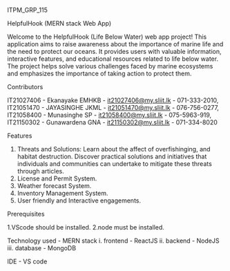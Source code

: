 ITPM_GRP_115

HelpfulHook (MERN stack Web App)

Welcome to the HelpfulHook (Life Below Water) web app project! This application aims to raise awareness about the importance of marine life and the need to protect our oceans. It provides users with valuable information, interactive features, and educational resources related to life below water. The project helps solve various challenges faced by marine ecosystems and emphasizes the importance of taking action to protect them.

Contributors

IT21027406 - Ekanayake EMHKB - it21027406@my.sliit.lk - 071-333-2010, IT21051470 - JAYASINGHE JKML - it21051470@my.sliit.lk - 076-756-0277, IT21058400 - Munasinghe SP - it21058400@my.sliit.lk - 075-5963-919, IT21150302 - Gunawardena GNA - it21150302@my.sliit.lk - 071-334-8020

Features

   1. Threats and Solutions: Learn about the affect of overfishinging, and habitat destruction. Discover practical solutions and initiatives that individuals and communities can undertake to mitigate these threats through articles.
   2. License and Permit System.
   3. Weather forecast System.
   4. Inventory Management System.
   5. User friendly and Interactive engagements.

Prerequisites

   1.VScode should be installed.
   2.node must be installed.

Technology used - MERN stack i. frontend - ReactJS ii. backend - NodeJS iii. database - MongoDB

IDE - VS code
